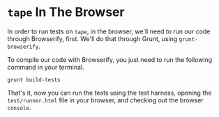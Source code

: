 # `tape` In The Browser

In order to run tests on `tape`, in the browser, we'll need to run our code through Browserify, first. We'll do that through Grunt, using `grunt-browserify`.

To compile our code with Browserify, you just need to run the following command in your terminal.

```shell
grunt build-tests
```

That's it, now you can run the tests using the test harness, opening the `test/runner.html` file in your browser, and checking out the browser `console`.
